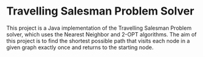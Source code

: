 # Travelling Salesman Problem Solver
 This project is a Java implementation of the Travelling Salesman Problem solver, which uses the Nearest Neighbor and 2-OPT algorithms. The aim of this project is to find the shortest possible path that visits each node in a given graph exactly once and returns to the starting node.
